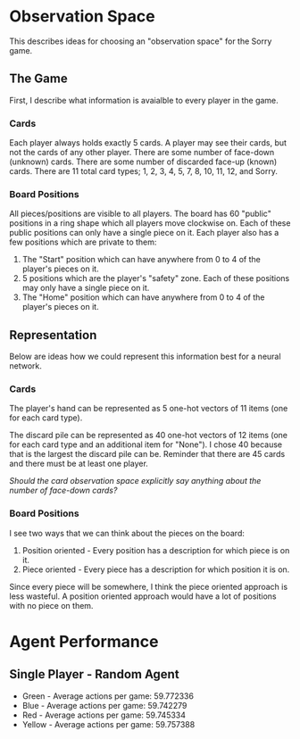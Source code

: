 # Observation Space

This describes ideas for choosing an "observation space" for the Sorry game.

## The Game

First, I describe what information is avaialble to every player in the game.

### Cards

Each player always holds exactly 5 cards. A player may see their cards, but not the cards of any other player. There are some number of face-down (unknown) cards. There are some number of discarded face-up (known) cards. There are 11 total card types; 1, 2, 3, 4, 5, 7, 8, 10, 11, 12, and Sorry.

### Board Positions

All pieces/positions are visible to all players. The board has 60 "public" positions in a ring shape which all players move clockwise on. Each of these public positions can only have a single piece on it.
Each player also has a few positions which are private to them:
1. The "Start" position which can have anywhere from 0 to 4 of the player's pieces on it.
2. 5 positions which are the player's "safety" zone. Each of these positions may only have a single piece on it.
3. The "Home" position which can have anywhere from 0 to 4 of the player's pieces on it.

## Representation

Below are ideas how we could represent this information best for a neural network.

### Cards

The player's hand can be represented as 5 one-hot vectors of 11 items (one for each card type).

The discard pile can be represented as 40 one-hot vectors of 12 items (one for each card type and an additional item for "None"). I chose 40 because that is the largest the discard pile can be. Reminder that there are 45 cards and there must be at least one player.

_Should the card observation space explicitly say anything about the number of face-down cards?_

### Board Positions

I see two ways that we can think about the pieces on the board:
1. Position oriented - Every position has a description for which piece is on it.
2. Piece oriented - Every piece has a description for which position it is on.

Since every piece will be somewhere, I think the piece oriented approach is less wasteful. A position oriented approach would have a lot of positions with no piece on them.

# Agent Performance

## Single Player - Random Agent

 - Green  - Average actions per game: 59.772336
 - Blue   - Average actions per game: 59.742279
 - Red    - Average actions per game: 59.745334
 - Yellow - Average actions per game: 59.757388